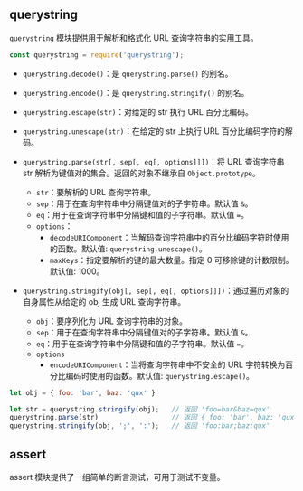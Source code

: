 ## querystring

`querystring` 模块提供用于解析和格式化 URL 查询字符串的实用工具。

```js
const querystring = require('querystring');
```

- `querystring.decode()`：是 `querystring.parse()` 的别名。
- `querystring.encode()`：是 `querystring.stringify()` 的别名。
- `querystring.escape(str)`：对给定的 str 执行 URL 百分比编码。
- `querystring.unescape(str)`：在给定的 str 上执行 URL 百分比编码字符的解码。
- `querystring.parse(str[, sep[, eq[, options]]])`：将 URL 查询字符串 str 解析为键值对的集合。返回的对象不继承自 `Object.prototype`。
  - `str`：要解析的 URL 查询字符串。
  - `sep`：用于在查询字符串中分隔键值对的子字符串。默认值 `&`。
  - `eq`：用于在查询字符串中分隔键和值的子字符串。默认值 `=`。
  - `options`：
    - `decodeURIComponent`：当解码查询字符串中的百分比编码字符时使用的函数。默认值: `querystring.unescape()`。
    - `maxKeys`：指定要解析的键的最大数量。指定 0 可移除键的计数限制。默认值: 1000。

- `querystring.stringify(obj[, sep[, eq[, options]]])`：通过遍历对象的自身属性从给定的 obj 生成 URL 查询字符串。
  - `obj`：要序列化为 URL 查询字符串的对象。
  - `sep`：用于在查询字符串中分隔键值对的子字符串。默认值 `&`。
  - `eq`：用于在查询字符串中分隔键和值的子字符串。默认值 `=`。
  - `options`
    - `encodeURIComponent`：当将查询字符串中不安全的 URL 字符转换为百分比编码时使用的函数。默认值: `querystring.escape()`。

```js
let obj = { foo: 'bar', baz: 'qux' }

let str = querystring.stringify(obj);   // 返回 'foo=bar&baz=qux'
querystring.parse(str)                  // 返回 { foo: 'bar', baz: 'qux' }
querystring.stringify(obj, ';', ':');   // 返回 'foo:bar;baz:qux'
```

## assert

assert 模块提供了一组简单的断言测试，可用于测试不变量。




